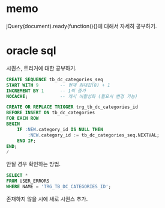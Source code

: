 memo
===
jQuery(document).ready(function(){}에 대해서 자세히 공부하기.  

oracle sql
===
시퀀스, 트리거에 대한 공부하기.
```sql
CREATE SEQUENCE tb_dc_categories_seq
START WITH 9        -- 현재 최대값(8) + 1
INCREMENT BY 1      -- 1씩 증가
NOCACHE;            -- 캐시 비활성화 (필요시 변경 가능)
```
```sql
CREATE OR REPLACE TRIGGER trg_tb_dc_categories_id
BEFORE INSERT ON tb_dc_categories
FOR EACH ROW
BEGIN
    IF :NEW.category_id IS NULL THEN
        :NEW.category_id := tb_dc_categories_seq.NEXTVAL;
    END IF;
END;
/
```
안될 경우 확인하는 방법.  
```sql
SELECT * 
FROM USER_ERRORS 
WHERE NAME = 'TRG_TB_DC_CATEGORIES_ID';
```
존재하지 않을 시에 새로 시퀀스 추가.  

